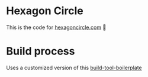 # Hexagon Circle

This is the code for [hexagoncircle.com](https://hexagoncircle.com) 🙌

# Build process

Uses a customized version of this [build-tool-boilerplate](https://github.com/cferdinandi/build-tool-boilerplate)
